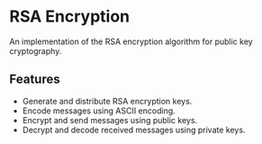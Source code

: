 # RSA Encryption
An implementation of the RSA encryption algorithm for public key cryptography.

## Features
- Generate and distribute RSA encryption keys.
- Encode messages using ASCII encoding.
- Encrypt and send messages using public keys.
- Decrypt and decode received messages using private keys.
